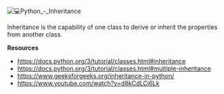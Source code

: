 ![💻Python_-_Inheritance](https://user-images.githubusercontent.com/110534527/211742255-a226058d-4132-44a7-a576-31acf1bac4d8.png)

Inheritance is  the capability of one class to derive or inherit the properties from another class. 

**Resources**

* https://docs.python.org/3/tutorial/classes.html#inheritance
* https://docs.python.org/3/tutorial/classes.html#multiple-inheritance
* https://www.geeksforgeeks.org/inheritance-in-python/
* https://www.youtube.com/watch?v=d8kCdLCi6Lk
